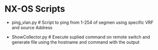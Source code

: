 # NX-OS Scripts

* ping_vlan.py # Script to ping from 1-254 of segmen using specific VRF and source Address

* ShowCollector.py # Execute suplied command on remote switch and generate file using the hostname and command with the output